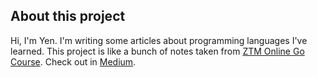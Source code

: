 ## About this project

Hi, I'm Yen.
I'm writing some articles about programming languages I've learned.
This project is like a bunch of notes taken from [ZTM Online Go Course](https://academy.zerotomastery.io/a/aff_lybwf816/external?affcode=441520_wnwfnbun).
Check out in [Medium](https://medium.com/@MonlesYen/).
